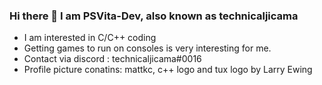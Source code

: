 ### Hi there 👋 I am PSVita-Dev, also known as technicaljicama

- I am interested in C/C++ coding
- Getting games to run on consoles is very interesting for me.
- Contact via discord : technicaljicama#0016
- Profile picture conatins: mattkc, c++ logo and tux logo by Larry Ewing
